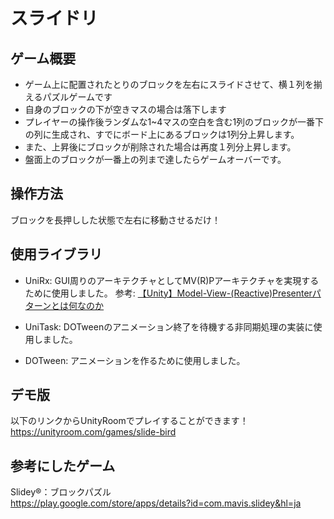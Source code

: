 # スライドリ

## ゲーム概要

* ゲーム上に配置されたとりのブロックを左右にスライドさせて、横１列を揃えるパズルゲームです
* 自身のブロックの下が空きマスの場合は落下します
* プレイヤーの操作後ランダムな1~4マスの空白を含む1列のブロックが一番下の列に生成され、すでにボード上にあるブロックは1列分上昇します。
* また、上昇後にブロックが削除された場合は再度１列分上昇します。
* 盤面上のブロックが一番上の列まで達したらゲームオーバーです。

## 操作方法

ブロックを長押しした状態で左右に移動させるだけ！

## 使用ライブラリ

* UniRx: GUI周りのアーキテクチャとしてMV(R)Pアーキテクチャを実現するために使用しました。
参考: [【Unity】Model-View-(Reactive)Presenterパターンとは何なのか](https://qiita.com/toRisouP/items/5365936fc14c7e7eabf9)

* UniTask: DOTweenのアニメーション終了を待機する非同期処理の実装に使用しました。

* DOTween: アニメーションを作るために使用しました。

## デモ版

以下のリンクからUnityRoomでプレイすることができます！
https://unityroom.com/games/slide-bird

## 参考にしたゲーム

Slidey®：ブロックパズル  
https://play.google.com/store/apps/details?id=com.mavis.slidey&hl=ja
